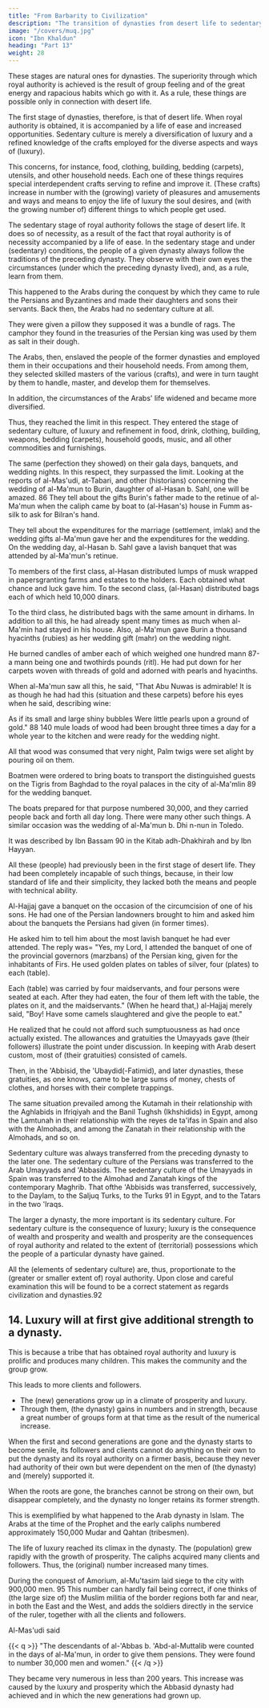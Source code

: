 ```yaml
---
title: "From Barbarity to Civilization"
description: "The transition of dynasties from desert life to sedentary culture"
image: "/covers/muq.jpg"
icon: "Ibn Khaldun"
heading: "Part 13"
weight: 28
---
```



<!-- ## 13. The transition of dynasties from desert life to sedentary culture -->

These stages are natural ones for dynasties. The superiority through which royal authority is achieved is the result of group feeling and of the great energy and rapacious habits which go with it. As a rule, these things are possible only in connection with desert life. 

The first stage of dynasties, therefore, is that of desert life. When royal authority is obtained, it is accompanied by a life of ease and increased opportunities. Sedentary culture is merely a diversification of luxury and a refined knowledge of the crafts employed for the diverse aspects and ways of (luxury). 

This concerns, for instance, food, clothing, building, bedding (carpets), utensils, and other household needs. Each one of these things requires special interdependent crafts serving to refine and improve it. (These crafts) increase in number with the (growing) variety of pleasures and amusements and ways and means to enjoy the life of luxury the soul desires, and (with the growing number of) different things to which people get used.

The sedentary stage of royal authority follows the stage of desert life. It does so of necessity, as a result of the fact that royal authority is of necessity accompanied by a life of ease. In the sedentary stage and under (sedentary) conditions, the people of a given dynasty always follow the traditions of the preceding dynasty. They observe with their own eyes the circumstances (under which the preceding dynasty lived), and, as a rule, learn from them.

This happened to the Arabs during the conquest by which they came to rule the Persians and Byzantines and made their daughters and sons their servants. Back then, the Arabs had no sedentary culture at all. 

They were given a pillow they supposed it was a bundle of rags. The camphor they found in the treasuries of the Persian king was used by them as salt in their dough. 

The Arabs, then, enslaved the people of the former dynasties and employed them in their occupations and their household
needs. From among them, they selected skilled masters of the various (crafts), and were in turn taught by them to handle, master, and develop them for themselves. 
 
In addition, the circumstances of the Arabs' life widened and became more diversified.

Thus, they reached the limit in this respect. They entered the stage of sedentary culture, of luxury and refinement in food, drink, clothing, building, weapons, bedding (carpets), household goods, music, and all other commodities and furnishings. 

The same (perfection they showed) on their gala days, banquets, and wedding nights. In this respect, they surpassed the limit.
Looking at the reports of al-Mas'udi, at-Tabari, and other (historians) concerning the wedding of al-Ma'mun to Burin, daughter of al-Hasan b. Sahl, one will be amazed. 86 They tell about the gifts Burin's father made to the retinue of al-Ma'mun when the caliph came by boat to (al-Hasan's) house in Fumm as-silk to ask for Bilran's hand. 

They tell about the expenditures for the marriage (settlement, imlak) and the wedding gifts al-Ma'mun gave her and the expenditures for the wedding. On the wedding day, al-Hasan b. Sahl gave a lavish banquet that was attended by al-Ma'mun's retinue. 

To members of the first class, al-Hasan distributed lumps of musk wrapped in papersgranting farms and estates to the holders. Each obtained what chance and luck gave him. To the second class, (al-Hasan) distributed bags each of which held 10,000
dinars. 

To the third class, he distributed bags with the same amount in dirhams. In addition to all this, he had already spent many times as much when al-Ma'min had stayed in his house. Also, al-Ma'mun gave Burin a thousand hyacinths (rubies) as her wedding gift (mahr) on the wedding night. 

He burned candles of amber each of which weighed one hundred mann 87-a mann being one and twothirds pounds (ritl). He had put down for her carpets woven with threads of gold and adorned with pearls and hyacinths. 

When al-Ma'mun saw all this, he said, "That Abu Nuwas is admirable! It is as though he had had this (situation and these carpets) before his eyes when he said, describing wine:

As if its small and large shiny bubbles Were little pearls upon a ground of gold." 88
140 mule loads of wood had been brought three times a day for a whole year to the kitchen and were ready for the wedding night. 

All that wood was consumed that very night, Palm twigs were set alight by pouring oil on them. 

Boatmen were ordered to bring boats to transport the distinguished guests on the Tigris from Baghdad to the royal palaces in the city of al-Ma'mlin 89 for the wedding banquet. 

The boats prepared for that purpose numbered 30,000, and they carried people back and forth all day long. There were many other such things. A similar occasion was the wedding of al-Ma'mun b. Dhi n-nun in Toledo. 

It was described by Ibn Bassam 90 in the Kitab adh-Dhakhirah and by Ibn Hayyan.

All these (people) had previously been in the first stage of desert life. They had been completely incapable of such things, because, in their low standard of life and their simplicity, they lacked both the means and people with technical ability. 

Al-Hajjaj gave a banquet on the occasion of the circumcision of one of his sons. He had one of the Persian landowners brought to him and asked him about the banquets the Persians had given (in former times). 

He asked him to tell him about the most lavish banquet he had ever attended. The reply was= "Yes, my Lord, I attended the banquet of one of the provincial governors (marzbans) of the Persian king, given for the inhabitants of Firs. He used golden plates on tables of silver, four (plates) to each (table). 

Each (table) was carried by four maidservants, and four persons were seated at each. After they had eaten, the four of them left with the table, the plates on it, and the maidservants." (When he heard that,) al-Hajjaj
merely said, "Boy! Have some camels slaughtered and give the people to eat." 

He realized that he could not afford such sumptuousness as had once actually existed. The allowances and gratuities the Umayyads gave (their followers) illustrate the point under discussion. In keeping with Arab desert custom, most of (their gratuities) consisted of camels. 

Then, in the 'Abbisid, the 'Ubaydid(-Fatimid), and later dynasties, these gratuities, as one knows, came to be large sums of money, chests of clothes, and horses with their complete trappings.

The same situation prevailed among the Kutamah in their relationship with the Aghlabids in Ifriqiyah and the Banil Tughsh (Ikhshidids) in Egypt, among the Lamtunah in their relationship with the reyes de ta'ifas in Spain and also with the Almohads, and among the Zanatah in their relationship with the Almohads, and so on.

Sedentary culture was always transferred from the preceding dynasty to the later one. The sedentary culture of the Persians was transferred to the Arab Umayyads and 'Abbasids. The sedentary culture of the Umayyads in Spain was transferred to the Almohad and Zanatah kings of the contemporary Maghrib. That ofthe 'Abbisids was transferred, successively, to the Daylam, to the Saljuq Turks, to the Turks 91 in Egypt, and to the Tatars in the two 'Iraqs.

The larger a dynasty, the more important is its sedentary culture. For sedentary culture is the consequence of luxury; luxury is the consequence of wealth and prosperity and wealth and prosperity are the consequences of royal authority and
related to the extent of (territorial) possessions which the people of a particular dynasty have gained. 

All the (elements of sedentary culture) are, thus, proportionate to the (greater or smaller extent of) royal authority. Upon close and careful examination this will be found to be a correct statement as regards civilization and dynasties.92


## 14. Luxury will at first give additional strength to a dynasty.

This is because a tribe that has obtained royal authority and luxury is prolific and produces many children. This makes the community and the group grow. 

This leads to more clients and followers.
- The (new) generations grow up in a climate of prosperity and luxury.
- Through them, (the dynasty) gains in numbers and in strength, because a great number of groups form at that time as the result of the numerical increase. 

When the first and second generations are gone and the dynasty starts to become senile, its followers and clients cannot do anything on their own to put the dynasty and its royal authority on a firmer basis, because they never had authority of their own but were dependent on the men of (the dynasty) and (merely) supported it. 

When the roots are gone, the branches cannot be strong on their own, but disappear completely, and the dynasty
no longer retains its former strength.

This is exemplified by what happened to the Arab dynasty in Islam. The Arabs at the time of the Prophet and the early caliphs numbered approximately 150,000 Mudar and Qahtan (tribesmen). 

The life of luxury reached its climax in the dynasty. The (population) grew rapidly with the growth of prosperity.
The caliphs acquired many clients and followers. Thus, the (original) number
increased many times. 

During the conquest of Amorium, al-Mu'tasim laid siege to the city with 900,000 men. 95 This number can hardly fail being correct, if one thinks of (the large size of) the Muslim militia of the border regions both far and near, in both the East and the West, and adds the soldiers directly in the service of the ruler, together with all the clients and followers.

Al-Mas'udi said

{{< q >}}
"The descendants of al-'Abbas b. 'Abd-al-Muttalib were counted in the days of al-Ma'mun, in order to give them pensions. They were found to number 30,000 men and women." 
{{< /q >}}

They became very numerous in less than 200 years. This increase was caused by the luxury and prosperity which the Abbasid dynasty had achieved and in which the new generations had grown up. 

<!-- Otherwise, the number of Arabs, as it had been in the beginning of the conquest, would not even remotely have
(permitted) such an increase. -->